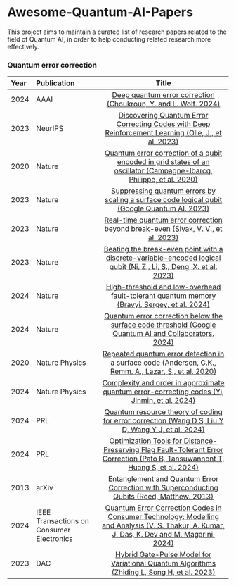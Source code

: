 # Awesome-Quantum-AI-Papers
This project aims to maintain a curated list of research papers related to the field of Quantum AI, in order to help conducting related research more effectively.

### Quantum error correction

|Year |  Publication  |  Title   |
|:--------|:--------|:--------:|
| 2024 | AAAI | [Deep quantum error correction (Choukroun, Y. and L. Wolf. 2024)](https://ojs.aaai.org/index.php/AAAI/article/view/27756)  |
| 2023 | NeurIPS | [Discovering Quantum Error Correcting Codes with Deep Reinforcement Learning (Olle, J., et al. 2023)](https://ml4physicalsciences.github.io/2023/files/NeurIPS_ML4PS_2023_83.pdf)  |
| 2020 | Nature | [Quantum error correction of a qubit encoded in grid states of an oscillator (Campagne-Ibarcq, Philippe, et al. 2020)](https://www.nature.com/articles/s41586-020-2603-3)  |
| 2023 | Nature | [Suppressing quantum errors by scaling a surface code logical qubit (Google Quantum AI. 2023)](https://www.nature.com/articles/s41586-022-05434-1)  |
| 2023 | Nature | [Real-time quantum error correction beyond break-even (Sivak, V. V., et al. 2023)](https://www.nature.com/articles/s41586-023-05782-6)  |
| 2023 | Nature | [Beating the break-even point with a discrete-variable-encoded logical qubit (Ni, Z., Li, S., Deng, X. et al. 2023)](https://www.nature.com/articles/s41586-023-05784-4)  |
| 2024 | Nature | [High-threshold and low-overhead fault-tolerant quantum memory (Bravyi, Sergey, et al. 2024)](https://www.nature.com/articles/s41586-024-07107-7)  |
| 2024 | Nature | [Quantum error correction below the surface code threshold (Google Quantum AI and Collaborators. 2024)](https://www.nature.com/articles/s41586-024-08449-y)  |
| 2020 | Nature Physics | [Repeated quantum error detection in a surface code (Andersen, C.K., Remm, A., Lazar, S., et al. 2020)](https://www.nature.com/articles/s41567-020-0920-y)  |
| 2024 | Nature Physics | [Complexity and order in approximate quantum error-correcting codes (Yi, Jinmin, et al. 2024)](https://www.nature.com/articles/s41567-024-02621-x)  |
| 2024 | PRL    | [Quantum resource theory of coding for error correction (Wang D S, Liu Y D, Wang Y J, et al. 2024)](https://github.com/Tsukiiry/Awesome-Quantum-AI-Papers/blob/main/PhysRevA_Quantum%20resource%20theory%20of%20coding%20for%20error%20correction.pdf) |
| 2024 | PRL    | [Optimization Tools for Distance-Preserving Flag Fault-Tolerant Error Correction (Pato B, Tansuwannont T, Huang S, et al. 2024)](https://github.com/Tsukiiry/Awesome-Quantum-AI-Papers/blob/main/PRXQuantum_Optimization%20Tools%20for%20Distance-Preserving%20Flag%20Fault-Tolerant%20Error%20Correction.pdf) |
| 2013 | arXiv | [Entanglement and Quantum Error Correction with Superconducting Qubits (Reed, Matthew. 2013)](https://arxiv.org/abs/1311.6759)  |
| 2024 | IEEE Transactions on Consumer Electronics | [Quantum Error Correction Codes in Consumer Technology: Modelling and Analysis (V. S. Thakur, A. Kumar, J. Das, K. Dev and M. Magarini. 2024)](https://ieeexplore.ieee.org/abstract/document/10643222) |
| 2023 |  DAC | [Hybrid Gate-Pulse Model for Variational Quantum Algorithms (Zhiding L, Song H, et al. 2023) ](https://arxiv.org/pdf/2212.00661) |
